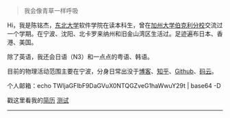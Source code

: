 > 我会像青草一样呼吸

Hi，我是陈铭杰，[东北大学](http://www.neu.edu.cn/)软件学院在读本科生，曾在[加州大学伯克利分校](https://www.berkeley.edu/)交流过一个学期。在宁波、沈阳、北卡罗来纳州和旧金山湾区生活过。足迹遍布日本、香港、美国。

除了英语，我还会日语（N3）和一点点的粤语、韩语。

目前的物理活动范围主要在宁波，分身日常出没于[博客](https://MichaelChen.xyz)、[知乎](https://www.zhihu.com/people/MichaelChen1999)、[Github](https://github.com/MessiahChen)、[码云](https://gitee.com/michaelchen1999)。

个人邮箱：echo TWljaGFlbF9DaGVuX0NTQGZveG1haWwuY29t \| base64 -D

戳这里看我的[简历](https://pdf.maitube.com/pdf/?e=agyzrNTZd28I6a)
[测试](https://michaelchen.xyz/_doc/Ang_Li_s_CV_Rewrite.pdf)

---
<!--
##### [我的编程语言可视化 (WIP 🚧)](https://huangxuan.me/2020/05/05/pl-chart/)

这个图表可视化了我对于各种编程语言的使用经历、兴趣，还附带了一些评语和解释等等。 啊我知道对比编程语言是一件很有争议的事情……自娱自乐一下！不要太较真哦 ;)



##### 演讲与分享

- [Upgrading to Progressive Web Apps][9] · [JSConf CN 上海 2017](http://2017.jsconf.cn/)
- Building Progressive Web Apps · [CSDI 广州 2017](http://www.csdisummit.com/)
- The State of Progressive Web App · GDG IO Redux 北京 2017
- 炒冷饭 · PWA 到底是个什么玩意？· Baidu HQ 北京 2017
- [Service Worker 101][5] · GDG DevFest 北京 2016
- [Progressive Web App，复兴序章][4] · [QCon 上海 2016](http://2016.qconshanghai.com/presentation/3111)
- Progressive Web App 之我见 · GDG IO Redux 北京 2016
- [CSS Still Sucks 2015][2] · 2015
- [JavaScript 模块化七日谈][1] · 2015

[1]: //huangxuan.me/2015/07/09/js-module-7day/
[2]: //huangxuan.me/2015/12/28/css-sucks-2015/
[3]: //huangxuan.me/2016/06/05/pwa-in-my-pov/
[4]: //huangxuan.me/2016/10/20/pwa-qcon2016/
[5]: //huangxuan.me/2016/11/20/sw-101-gdgdf/
[6]: https://yanshuo.io/assets/player/?deck=58ac8598b123db0067292f92 "PWA Rehashing"
[7]: https://yanshuo.io/assets/player/?deck=593ad6fbfe88c2006a0a0d6d "The State of PWA"
[8]: https://yanshuo.io/assets/player/?deck=594d673d570c357d0698a950 "Building PWA"
[9]: //huangxuan.me/jsconfcn2017/
-->
